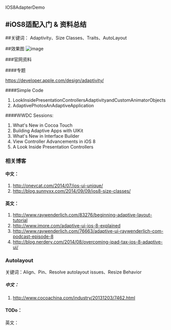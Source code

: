 IOS8AdapterDemo

#iOS8适配入门 &amp; 资料总结
--------------------------------------------------------------------
##关键词：
Adaptivity、Size Classes、Traits、AutoLayout

##效果图
 ![image](https://raw.githubusercontent.com/skyming/IOS8AdapterDemo/master/IOS8AdapterDemo/IOS8Adapter.png)

###官网资料

####专题

https://developer.apple.com/design/adaptivity/

####Simple Code
1. LookInsidePresentationControllersAdaptivityandCustomAnimatorObjects
2. AdaptivePhotosAnAdaptiveApplication

####WWDC Sessions:
1. What's New in Cocoa Touch
2. Building Adaptive Apps with UIKit
3. What's New in Interface Builder
4. View Controller Advancements in iOS 8
5. A Look Inside Presentation Controllers


### 相关博客

#### 中文：
1. http://onevcat.com/2014/07/ios-ui-unique/
2. http://blog.sunnyxx.com/2014/09/09/ios8-size-classes/

#### 英文：
1. http://www.raywenderlich.com/83276/beginning-adaptive-layout-tutorial
2. http://www.imore.com/adaptive-ui-ios-8-explained
3. http://www.raywenderlich.com/76663/adaptive-ui-raywenderlich-com-podcast-episode-8
4. http://blog.nerdery.com/2014/08/overcoming-ipad-tax-ios-8-adaptive-ui/  


### Autolayout
关键词：Align、Pin、Resolve autolayout issues、Resize Behavior

##### 中文：
1. http://www.cocoachina.com/industry/20131203/7462.html

#### TODo：
英文：
